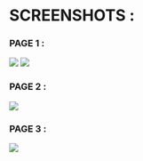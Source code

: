 # SCREENSHOTS :

### PAGE 1 : 
<img src="https://i.imgur.com/ckFGVVg.png"> 
<img src="https://media.giphy.com/media/soY93AhLNRcH0t7OFP/giphy.gif"> 



### PAGE 2 : 
<img src="https://i.imgur.com/5qtu7U5.png"> 



### PAGE 3 : 
<img src="https://i.imgur.com/5qtu7U5.png"> 
